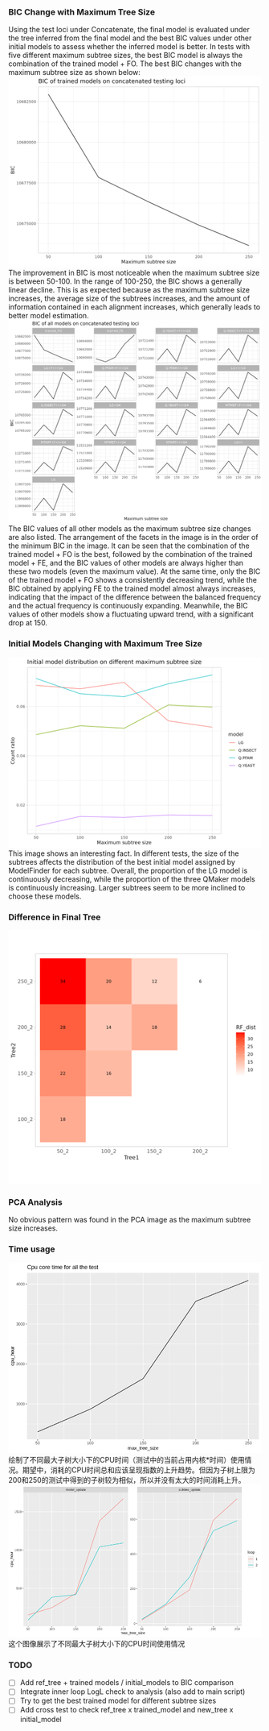### BIC Change with Maximum Tree Size

Using the test loci under Concatenate, the final model is evaluated under the tree inferred from the final model and the best BIC values under other initial models to assess whether the inferred model is better. In tests with five different maximum subtree sizes, the best BIC model is always the combination of the trained model + FO. The best BIC changes with the maximum subtree size as shown below:  
![BIC BEST](./BIC_trained_model.png)  
The improvement in BIC is most noticeable when the maximum subtree size is between 50-100. In the range of 100-250, the BIC shows a generally linear decline. This is as expected because as the maximum subtree size increases, the average size of the subtrees increases, and the amount of information contained in each alignment increases, which generally leads to better model estimation.  
![BIC ALL](./BIC_all_models.png)  
The BIC values of all other models as the maximum subtree size changes are also listed. The arrangement of the facets in the image is in the order of the minimum BIC in the image. It can be seen that the combination of the trained model + FO is the best, followed by the combination of the trained model + FE, and the BIC values of other models are always higher than these two models (even the maximum value). At the same time, only the BIC of the trained model + FO shows a consistently decreasing trend, while the BIC obtained by applying FE to the trained model almost always increases, indicating that the impact of the difference between the balanced frequency and the actual frequency is continuously expanding. Meanwhile, the BIC values of other models show a fluctuating upward trend, with a significant drop at 150.

### Initial Models Changing with Maximum Tree Size

![INIT MODEL](./initial_model_distribution.png)  
This image shows an interesting fact. In different tests, the size of the subtrees affects the distribution of the best initial model assigned by ModelFinder for each subtree. Overall, the proportion of the LG model is continuously decreasing, while the proportion of the three QMaker models is continuously increasing. Larger subtrees seem to be more inclined to choose these models.

### Difference in Final Tree

![RF DIST](./RF_dist_heatmap_no_ref.png)

### PCA Analysis

No obvious pattern was found in the PCA image as the maximum subtree size increases.

### Time usage
![CPU TIME](./CPU_time.png)  
绘制了不同最大子树大小下的CPU时间（测试中的当前占用内核*时间）使用情况。期望中，消耗的CPU时间总和应该呈现指数的上升趋势。但因为子树上限为200和250的测试中得到的子树较为相似，所以并没有太大的时间消耗上升。  
![CPU TIME2](./CPU_time_facet.png)  
这个图像展示了不同最大子树大小下的CPU时间使用情况

### TODO

- [ ] Add ref_tree + trained models / initial_models to BIC comparison
- [ ] Integrate inner loop LogL check to analysis (also add to main script)
- [ ] Try to get the best trained model for different subtree sizes
- [ ] Add cross test to check ref_tree x trained_model and new_tree x initial_model